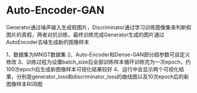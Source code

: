 # Auto-Encoder-GAN
Generator通过噪声输入生成假图片，Discriminator通过学习训练图像集来判断假图片的真假，两者对抗训练，最终训练完成Generator生成的图片通过AutoEncoder去噪生成新的图像样本

1、数据集为MNIST数据集
2、Auto-Encoder和Dense-GAN部分超参数可自定义修改
3、训练过程为设置batch_size后全部训练样本循环训练完为一次epoch，约100次epoch后生成新图像样本可视化结果较好
4、运行中会显示两个可视化结果，分别是generator_loss和discriminator_loss的曲线图以及10次epoch后的新图像样本RGB图
